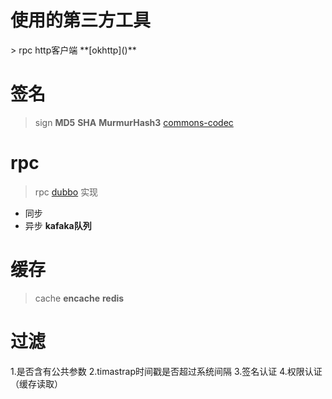 # 使用的第三方工具

<p>
> rpc http客户端   **[okhttp]()** 

# 签名
> sign **MD5**  **SHA**  **MurmurHash3**  [commons-codec]()

# rpc
> rpc [dubbo]() 实现
* 同步
* 异步  **kafaka队列**

# 缓存
> cache **encache**  **redis**

# 过滤
1.是否含有公共参数
2.timastrap时间戳是否超过系统间隔
3.签名认证
4.权限认证（缓存读取）

